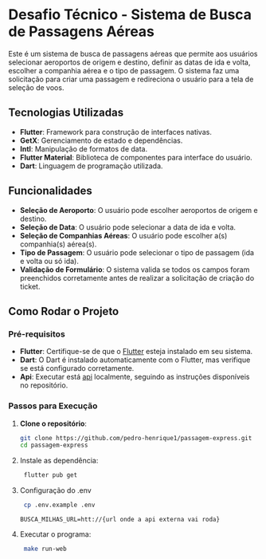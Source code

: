 # Desafio Técnico - Sistema de Busca de Passagens Aéreas

Este é um sistema de busca de passagens aéreas que permite aos usuários selecionar aeroportos de
origem e destino,
definir as datas de ida e volta, escolher a companhia aérea e o tipo de passagem. O sistema faz uma
solicitação para
criar uma passagem e redireciona o usuário para a tela de seleção de voos.

## Tecnologias Utilizadas

- **Flutter**: Framework para construção de interfaces nativas.
- **GetX**: Gerenciamento de estado e dependências.
- **Intl**: Manipulação de formatos de data.
- **Flutter Material**: Biblioteca de componentes para interface do usuário.
- **Dart**: Linguagem de programação utilizada.

## Funcionalidades

- **Seleção de Aeroporto**: O usuário pode escolher aeroportos de origem e destino.
- **Seleção de Data**: O usuário pode selecionar a data de ida e volta.
- **Seleção de Companhias Aéreas**: O usuário pode escolher a(s) companhia(s) aérea(s).
- **Tipo de Passagem**: O usuário pode selecionar o tipo de passagem (ida e volta ou só ida).
- **Validação de Formulário**: O sistema valida se todos os campos foram preenchidos corretamente
  antes de realizar a
  solicitação de criação do ticket.

## Como Rodar o Projeto

### Pré-requisitos

- **Flutter**: Certifique-se de que o [Flutter](https://flutter.dev/docs/get-started/install) esteja
  instalado em seu
  sistema.
- **Dart**: O Dart é instalado automaticamente com o Flutter, mas verifique se está configurado
  corretamente.
- **Api**: Executar está [api](https://github.com/gralmeidan/busca-mock-api) localmente, seguindo as
  instruções
  disponíveis no repositório.

### Passos para Execução

1. **Clone o repositório**:

   ```bash
   git clone https://github.com/pedro-henrique1/passagem-express.git
   cd passagem-express
    ```
2. Instale as dependência:

   ```bash
    flutter pub get
   ```
3. Configuração do .env
   ```bash
    cp .env.example .env
   ```
   ```
   BUSCA_MILHAS_URL=htt://{url onde a api externa vai roda}
   ```

4. Executar o programa:
   ```bash
    make run-web
   ```